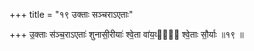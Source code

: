 +++
title = "१९ उक्ताः सञ्चराऽएताः"

+++
उ॒क्ताः स॑ञ्च॒राऽएताः॑ शुनासी॒रीयाः॑ श्वे॒ता वा॑य॒व्याः᳖ श्वे॒ताः सौ॒र्याः ॥१९ ॥